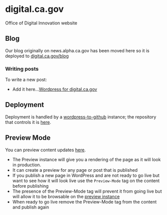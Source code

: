 # digital.ca.gov
Office of Digital Innovation website


## Blog

Our blog originally on news.alpha.ca.gov has been moved here so it is deployed to [digital.ca.gov/blog](https://digital.ca.gov/blog/)

### Writing posts

To write a new post:

- Add it here...[Wordpress for digital.ca.gov](https://live-digital-ca-gov.pantheonsite.io/.pantheonsite.io/wp-admin/edit.php)

## Deployment

Deployment is handled by a [wordpress-to-github](https://www.npmjs.com/package/@cagov/wordpress-to-github) instance; the repository that controls it is [here](https://github.com/cagov/services-wordpress-to-github-digital-ca-gov).

## Preview Mode

You can preview content updates [here](https://fa-go-wp-prev-01.azurewebsites.net/).

- The Preview instance will give you a rendering of the page as it will look in production.
- It can create a preview for any page or post that is published
- If you publish a new page in WordPress and are not ready to go live but want to see how it will look live use the ```Preview-Mode``` tag on the content before publishing
- The presence of the Preview-Mode tag will prevent it from going live but will allow it to be browsable on the [preview instance](https://fa-go-wp-prev-01.azurewebsites.net/)
- When ready to go live remove the Preview-Mode tag from the content and publish again
